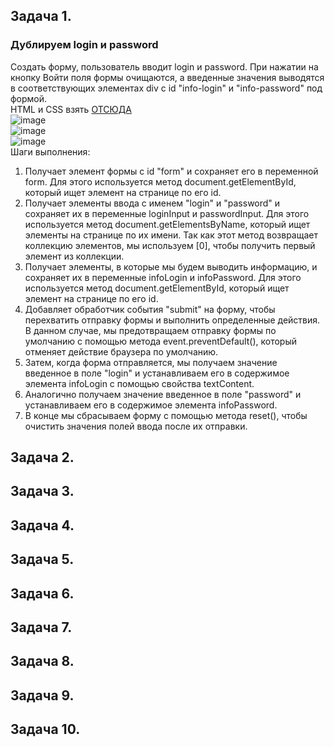 ## Задача 1.   
### Дублируем login и password  
Создать форму, пользователь вводит login и password. При нажатии на кнопку Войти поля формы очищаются, а введенные значения выводятся в соответствующих элементах div с id "info-login" и "info-password" под формой.   
HTML и CSS взять [ОТСЮДА](https://github.com/schoolteacherMP/lecture_52_JS_Forms_controls_Properties_and_Methods/tree/main/%D0%B7%D0%B0%D0%B4%D0%B0%D1%87%D0%B0_1)  
![image](https://user-images.githubusercontent.com/113675674/224980740-8c7a8104-d2cf-4862-9bdf-95537880d8cb.png)  
![image](https://user-images.githubusercontent.com/113675674/224980868-e6f84f6e-1567-45c5-b814-8679d942801a.png)  
![image](https://user-images.githubusercontent.com/113675674/224980937-1214f9c7-9383-4294-acd6-0360208c8f8c.png)  
Шаги выполнения:  
1. Получает элемент формы с id "form" и сохраняет его в переменной form. Для этого используется метод document.getElementById, который ищет элемент на странице по его id.  
2. Получает элементы ввода с именем "login" и "password" и сохраняет их в переменные loginInput и passwordInput. Для этого используется метод document.getElementsByName, который ищет элементы на странице по их имени. Так как этот метод возвращает коллекцию элементов, мы используем [0], чтобы получить первый элемент из коллекции.  
3. Получает элементы, в которые мы будем выводить информацию, и сохраняет их в переменные infoLogin и infoPassword. Для этого используется метод document.getElementById, который ищет элемент на странице по его id.  
4. Добавляет обработчик события "submit" на форму, чтобы перехватить отправку формы и выполнить определенные действия. В данном случае, мы предотвращаем отправку формы по умолчанию с помощью метода event.preventDefault(), который отменяет действие браузера по умолчанию.  
5. Затем, когда форма отправляется, мы получаем значение введенное в поле "login" и устанавливаем его в содержимое элемента infoLogin с помощью свойства textContent.  
6. Аналогично получаем значение введенное в поле "password" и устанавливаем его в содержимое элемента infoPassword.  
7. В конце мы сбрасываем форму с помощью метода reset(), чтобы очистить значения полей ввода после их отправки.  


## Задача 2.   
### 

## Задача 3.   
### 

## Задача 4.   
### 

## Задача 5.   
### 

## Задача 6.   
### 

## Задача 7.   
### 

## Задача 8.   
### 

## Задача 9.   
### 

## Задача 10.   
### 
